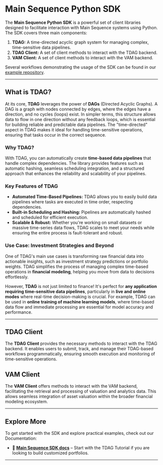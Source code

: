 # Main Sequence Python SDK

The **Main Sequence Python SDK** is a powerful set of client libraries designed to facilitate interaction with Main Sequence systems using Python. The SDK covers three main components:

1. **TDAG:** A time-directed acyclic graph system for managing complex, time-sensitive data pipelines.
2. **TDAG Client:** A set of client methods to interact with the TDAG backend.
3. **VAM Client:** A set of client methods to interact with the VAM backend.

Several workflows demonstrating the usage of the SDK can be found in our [example repository](https://github.com/mainsequence/sdk-examples).

---

## What is TDAG?

At its core, **TDAG** leverages the power of **DAGs** (Directed Acyclic Graphs). A DAG is a graph with nodes connected by edges, where the edges have a direction, and no cycles (loops) exist. In simpler terms, this structure allows data to flow in one direction without any feedback loops, which is essential for building reliable and predictable data pipelines. The "time-directed" aspect in TDAG makes it ideal for handling time-sensitive operations, ensuring that tasks occur in the correct sequence.

### Why TDAG?

With TDAG, you can automatically create **time-based data pipelines** that handle complex dependencies. The library provides features such as automatic hashing, seamless scheduling integration, and a structured approach that enhances the reliability and scalability of your pipelines.

### Key Features of TDAG

- **Automated Time-Based Pipelines:** TDAG allows you to easily build data pipelines where tasks are executed in time order, respecting dependencies.
- **Built-in Scheduling and Hashing:** Pipelines are automatically hashed and scheduled for efficient execution.
- **Scalable & Robust:** Whether you're working on small datasets or massive time-series data flows, TDAG scales to meet your needs while ensuring the entire process is fault-tolerant and robust.

### Use Case: Investment Strategies and Beyond

One of TDAG's main use cases is transforming raw financial data into actionable insights, such as investment strategy predictions or portfolio weights. TDAG simplifies the process of managing complex time-based operations in **financial modeling**, helping you move from data to decisions effortlessly.

However, **TDAG** is not just limited to finance! It's perfect for **any application requiring time-sensitive data pipelines**, particularly in **live and online modes** where real-time decision-making is crucial. For example, TDAG can be used in **online training of machine learning models**, where time-based data flow and immediate processing are essential for model accuracy and performance.

---

## TDAG Client

The **TDAG Client** provides the necessary methods to interact with the TDAG backend. It enables users to submit, track, and manage their TDAG-based workflows programmatically, ensuring smooth execution and monitoring of time-sensitive operations.

## VAM Client

The **VAM Client** offers methods to interact with the VAM backend,
facilitating the retrieval and processing of valuation and analytics data. 
This allows seamless integration of asset valuation within the broader financial modeling ecosystem.

---

## Explore More

To get started with the SDK and explore practical examples, check out our Documentation:

- 📖 **[Main Sequence SDK docs](www.docs.main-sequence-sdk.main-sequence.io)** – Start with the TDAG Tutorial if you are looking to build customized portfolios.

---
